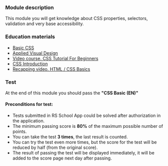### Module description
This module you will get knowledge about CSS properties, selectors, validation and very base accessibility.

### Education materials
* [Basic CSS](https://www.freecodecamp.org/learn/responsive-web-design/#basic-css)
* [Applied Visual Design](https://www.freecodecamp.org/learn/responsive-web-design/#applied-visual-design)
* [Video course. CSS Tutorial For Beginners](https://www.youtube.com/watch?v=I9XRrlOOazo&list=PL4cUxeGkcC9gQeDH6xYhmO-db2mhoTSrT)
* [CSS Introduction](https://www.w3schools.com/css/css_intro.asp)
* [Recapping video. HTML / CSS Basics](https://youtu.be/YiLqgZY4xCU)

### Test
At the end of this module you should pass the **"CSS Basic (EN)"**

#### Preconditions for test:
* Tests submitted in RS School App could be solved after authorization in the application.
* The minimum passing score is **80%** of the maximum possible number of points.
* You can take the test **3 times**, the last result is counted.
* You can try the test even more times, but the score for the test will be reduced by half (from the original score).
* The result of passing the test will be displayed immediately, it will be added to the score page next day after passing.


